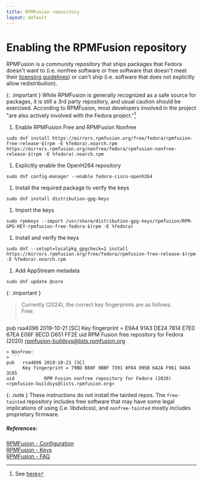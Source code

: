 ```yaml
---
title: RPMFusion repository
layout: default
---
```

# Enabling the RPMFusion repository
RPMFusion is a community repository that ships packages that Fedora doesn't want to (i.e. nonfree software or free software that doesn't meet their [licensing guidelines](https://docs.fedoraproject.org/en-US/legal/license-approval/)) or can't ship (i.e. software that does not explicitly allow redistribution).

{: .important }
While RPMFusion is generally recognized as a safe source for packages, it is still a 3rd party repository, and usual caution should be exercised. According to RPMFusion, most developers involved in the project "are also actively involved with the Fedora project."[^fedorainvolve]

[^fedorainvolve]: See [here](https://rpmfusion.org/FAQ#Frequently_Asked_Questions)

1. Enable RPMFusion Free and RPMFusion Nonfree
```
sudo dnf install https://mirrors.rpmfusion.org/free/fedora/rpmfusion-free-release-$(rpm -E %fedora).noarch.rpm https://mirrors.rpmfusion.org/nonfree/fedora/rpmfusion-nonfree-release-$(rpm -E %fedora).noarch.rpm
```
1. Explicitly enable the OpenH264 repository
```
sudo dnf config-manager --enable fedora-cisco-openh264
```
1. Install the required package to verify the keys
```
sudo dnf install distribution-gpg-keys
```
1. Import the keys
```
sudo rpmkeys --import /usr/share/distribution-gpg-keys/rpmfusion/RPM-GPG-KEY-rpmfusion-free-fedora-$(rpm -E %fedora)
```
1. Install and verify the keys
```
sudo dnf --setopt=localpkg_gpgcheck=1 install https://mirrors.rpmfusion.org/free/fedora/rpmfusion-free-release-$(rpm -E %fedora).noarch.rpm
```
1. Add AppStream metadata
```
sudo dnf update @core
```

{: .important }
> Currently (2024), the correct key fingerprints are as follows: \
> Free:
> ```
pub   rsa4096 2019-10-21 [SC]
      Key fingerprint = E9A4 91A3 DE24 7814 E7E0 67EA E06F 8ECD D651 FF2E
uid           RPM Fusion free repository for Fedora (2020) <rpmfusion-buildsys@lists.rpmfusion.org>
```
> Nonfree:
> ```
pub   rsa4096 2019-10-21 [SC]
      Key fingerprint = 79BD B88F 9BBF 7391 0FD4 095B 6A2A F961 9484 3C65
uid           RPM Fusion nonfree repository for Fedora (2020) <rpmfusion-buildsys@lists.rpmfusion.org>
```

{: .note }
These instructions do not install the tainted repos. The `free-tainted` repository includes free software that may have some legal implications of using (i.e. libdvdcss), and `nonfree-tainted` mostly includes proprietary firmware.

##### References:
[RPMFusion - Configuration](https://rpmfusion.org/Configuration)\
[RPMFusion - Keys](https://rpmfusion.org/keys)\
[RPMFusion - FAQ](https://rpmfusion.org/FAQ)